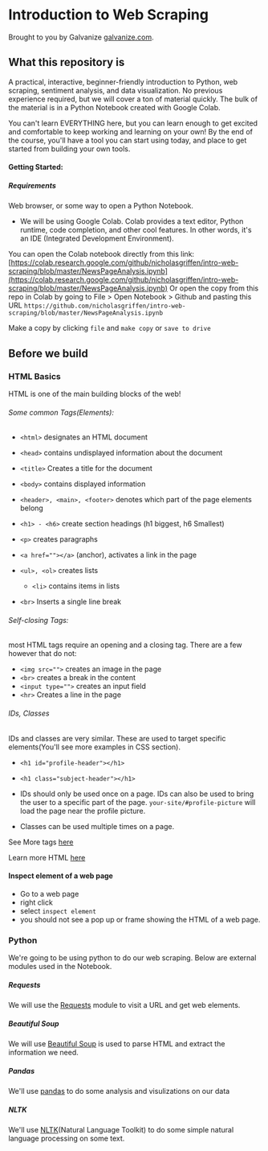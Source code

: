 # Introduction to Web Scraping 

Brought to you by Galvanize [galvanize.com](http://galvanize.com).

## What this repository is

A practical, interactive, beginner-friendly introduction to Python, web scraping, sentiment analysis, and data visualization. No previous experience required, but we will cover a ton of material quickly. The bulk of the material is in a Python Notebook created with Google Colab.

You can't learn EVERYTHING here, but you can learn enough to get excited and comfortable to keep working and learning on your own! By the end of the course, you'll have a tool you can start using today, and place to get started from building your own tools. 

#### Getting Started:

##### Requirements 
Web browser, or some way to open a Python Notebook.

* We will be using Google Colab. Colab provides a text editor, Python runtime, code completion, and other cool features. In other words, it's an IDE (Integrated Development Environment). 

You can open the Colab notebook directly from this link: [https://colab.research.google.com/github/nicholasgriffen/intro-web-scraping/blob/master/NewsPageAnalysis.ipynb](https://colab.research.google.com/github/nicholasgriffen/intro-web-scraping/blob/master/NewsPageAnalysis.ipynb)
Or open the copy from this repo in Colab by going to File > Open Notebook > Github and pasting this URL `https://github.com/nicholasgriffen/intro-web-scraping/blob/master/NewsPageAnalysis.ipynb`

Make a copy by clicking `file` and `make copy` or `save to drive`

## Before we build

### HTML Basics

HTML is one of the main building blocks of the web!

###### Some common Tags(Elements):

- `<html>`	designates an HTML document
- `<head>`	contains undisplayed information about the document
- `<title>`	Creates a title for the document
- `<body>`	contains displayed information
- `<header>, <main>, <footer>` denotes which part of the page elements belong

- `<h1> - <h6>` create section headings (h1 biggest, h6 Smallest)
- `<p>` creates paragraphs
- `<a href=""></a>` (anchor), activates a link in the page
- `<ul>, <ol>` creates lists
  - `<li>` contains items in lists
- `<br>`	Inserts a single line break


###### Self-closing Tags:
most HTML tags require an opening and a closing tag. There are a few however that do not:

- `<img src="">` creates an image in the page
- `<br>` creates a break in the content
- `<input type="">` creates an input field
- `<hr>`	Creates a line in the page 

###### IDs, Classes
IDs and classes are very similar.
These are used to target specific elements(You'll see more examples in CSS section).
- `<h1 id="profile-header"></h1>`
- `<h1 class="subject-header"></h1>`

- IDs should only be used once on a page. IDs can also be used to bring the user to a specific part of the page. `your-site/#profile-picture` will load the page near the profile picture. 
- Classes can be used multiple times on a page. 


See More tags [here](https://www.w3schools.com/tags/ref_byfunc.asp)

Learn more HTML [here](https://www.w3schools.com/Html/)

	
#### Inspect element of a web page

- Go to a web page
- right click
- select `inspect element	`
- you should not see a pop up or frame showing the HTML of a web page.


### Python

We're going to be using python to do our web scraping. Below are external modules used in the Notebook.

##### Requests

We will use the [Requests](http://docs.python-requests.org/en/master/) module to visit a URL and get web elements. 

##### Beautiful Soup

We will use [Beautiful Soup](https://www.crummy.com/software/BeautifulSoup/) is used to parse HTML and extract the information we need.

##### Pandas

We'll use [pandas](https://pandas.pydata.org/) to do some analysis and visulizations on our data 

##### NLTK

We'll use [NLTK](https://www.nltk.org/)(Natural Language Toolkit) to do some simple natural language processing on some text. 
